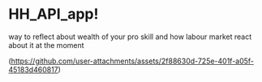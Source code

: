 # HH_API_app!
way to reflect about wealth of your pro skill and how labour market react about it at the moment 

(https://github.com/user-attachments/assets/2f88630d-725e-401f-a05f-45183d460817)


